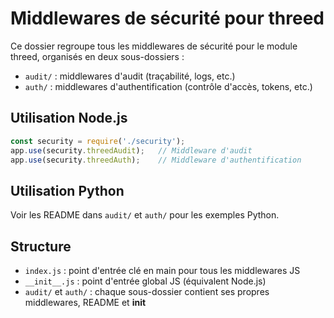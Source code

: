 # Middlewares de sécurité pour threed

Ce dossier regroupe tous les middlewares de sécurité pour le module threed, organisés en deux sous-dossiers :

- `audit/` : middlewares d'audit (traçabilité, logs, etc.)
- `auth/` : middlewares d'authentification (contrôle d'accès, tokens, etc.)

## Utilisation Node.js

```js
const security = require('./security');
app.use(security.threedAudit);   // Middleware d'audit
app.use(security.threedAuth);    // Middleware d'authentification
```

## Utilisation Python

Voir les README dans `audit/` et `auth/` pour les exemples Python.

## Structure

- `index.js` : point d'entrée clé en main pour tous les middlewares JS
- `__init__.js` : point d'entrée global JS (équivalent Node.js)
- `audit/` et `auth/` : chaque sous-dossier contient ses propres middlewares, README et __init__
